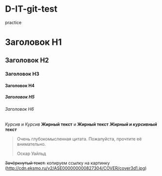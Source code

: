 # D-IT-git-test
practice

# Заголовок H1
## Заголовок H2
### Заголовок H3
#### Заголовок H4
##### Заголовок H5
###### Заголовок H6

*Курсив* и _Курсив_
**Жирный текст** и __Жирный текст__
***Жирный и курсивный текст***
> Очень глубокомысленная цитата. Пожалуйста, прочтите её внимательно.
>
> Оскар Уайльд
> 
~~Зачёркнутый текст.~~
 копируем ссылку на картинку 
 (http://cdn.eksmo.ru/v2/ASE000000000827304/COVER/cover3d1.jpg)
 
